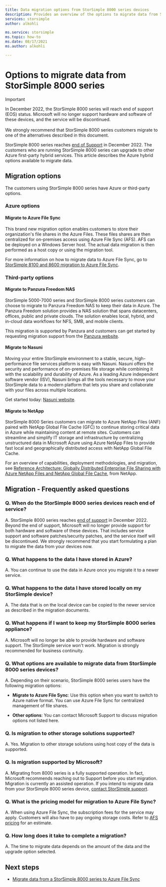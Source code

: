 ```yaml
---
title: Data migration options from StorSimple 8000 series devices
description: Provides an overview of the options to migrate data from StorSimple 8000 series.
services: storsimple
author: alkohli

ms.service: storsimple
ms.topic: how-to
ms.date: 08/17/2021 
ms.author: alkohli

---
```

# Options to migrate data from StorSimple 8000 series

> [!IMPORTANT]
> In December 2022, the StorSimple 8000 series will reach end of support (EOS) status. Microsoft will no longer support hardware and software of these devices, and the service will be discontinued.</br></br>
> We strongly recommend that StorSimple 8000 series customers migrate to one of the alternatives described in this document.

StorSimple 8000 series reaches [end of Support](https://support.microsoft.com/lifecycle/search?alpha=Azure%20StorSimple%208000%20Series) in December 2022. The customers who are running StorSimple 8000 series can upgrade to other Azure first-party hybrid services. This article describes the Azure hybrid options available to migrate data.

## Migration options

The customers using StorSimple 8000 series have Azure or third-party options.

### Azure options

#### Migrate to Azure File Sync

This brand new migration option enables customers to store their organization's file shares in the Azure Files. These files shares are then centralized for on-premises access using Azure File Sync (AFS). AFS can be deployed on a Windows Server host. The actual data migration is then performed as a host copy or using the migration tool.

For more information on how to migrate data to Azure File Sync, go to [StorSimple 8100 and 8600 migration to Azure File Sync](../storage/files/storage-files-migration-storsimple-8000.md).

### Third-party options

#### Migrate to Panzura Freedom NAS

StorSimple 5000-7000 series and StorSimple 8000 series customers can choose to migrate to Panzura Freedom NAS to keep their data in Azure. The Panzura Freedom solution provides a NAS solution that spans datacenters, offices, public and private clouds. The solution enables local, hybrid, and in-cloud data workflows for NFS, SMB, and mobile clients.

This migration is supported by Panzura and customers can get started by requesting migration support from the [Panzura website](https://panzura.com/migrate-storsimple-panzura/).

#### Migrate to Nasuni

Moving your entire StorSimple environment to a stable, secure, high-performance file services platform is easy with Nasuni. Nasuni offers the security and performance of on-premises file storage while combining it with the scalability and durability of Azure. As a leading Azure independent software vendor (ISV), Nasuni brings all the tools necessary to move your StorSimple data to a modern platform that lets you share and collaborate with your files across multiple locations.

Get started today: [Nasuni website](https://info.nasuni.com/storsimple8000-webinar).

#### Migrate to NetApp

StorSimple 8000 Series customers can migrate to Azure NetApp Files (ANF) paired with NetApp Global File Cache (GFC) to continue storing critical data in Azure while maintaining content at remote sites. Customers can streamline and simplify IT storage and infrastructure by centralizing unstructured data in Microsoft Azure using Azure NetApp Files to provide fast local and geographically distributed access with NetApp Global File Cache.

For an overview of capabilities, deployment methodologies, and migration, see [Reference Architecture: Globally Distributed
Enterprise File Sharing with Azure NetApp Files and NetApp Global File Cache](https://f.hubspotusercontent20.net/hubfs/525875/r3_NA-581-0521-Ref-Arch-ANF-GFC-StorSimple%20(1)%20(1)%20(2).pdf), from NetApp.<!--Not included: 1) Partnership with MS; 2) How to initiate migration with NetApp (other providers point people to their site).-->


<!-- 04/09/2020 v-grpr (priestlg) - As per request, commenting out this section because the information that will go into this section is forthcoming
#### Migrate to Cohesity

Cohesity enables you to migrate data from your current StorSimple 5000–7000 to the Cohesity Data Platform on Azure. The Cohesity Data Platform is a software-defined web-scale solution that consolidates files, backups, objects, and VMs onto a single cloud-native solution. After migration to the Data Platform, you can manage, protect, and provision data and apps from cloud to core through a single pane of glass. With Cohesity, start with as few as three nodes. 

Learn more on [migration to the Cohesity Data Platform](https://info.cohesity.com/migrate-from-storsimple-to-cohesity.html).

#### Migrate to Nasuni

Nasuni makes it easy for StorSimple 5000-7000 customers to migrate and keep their data in Azure.  Nasuni is a leading Azure-based NAS storage solution, giving customers the performance and security they expect from on-prem solutions, with cloud economics and scale.  In addition to high performance file storage, Nasuni and Azure handle backup and DR, while allowing you to share and collaborate on your data around the globe with centralized file storage management. 

Nasuni has the experience to make your migration easy – get started today: https://info.nasuni.com/nasuni-storsimple-migration

#### Migrate to Talon FAST

Talon makes it easy for StorSimple 5000-7000 customers to continue to leverage the benefits they valued so much in the StorSimple platform (small on-site footprint backed by unlimited cloud resources) with even greater function.  With the Talon FAST solution, customers can migrate and keep their data in Azure, while now having an even smaller software-only onsite footprint and adding benefits such as global file locking, global namespace, and multi-site collaboration.  Talon is a leading Azure ecosystem solution, working with global customers to migrate their on-premises file server workloads into a consolidated, Azure-based footprint without compromising user workflow or experience.  

Learn more about how to evolve to a cloud-consolidated enterprise at https://www.talonstorage.com/alliances/microsoft-storsimple.
-->

## Migration - Frequently asked questions

### Q. When do the StorSimple 8000 series devices reach end of service?

A. StorSimple 8000 series reaches [end of support](https://support.microsoft.com/[lifecycle/search?alpha=Azure%20StorSimple%208000%20Series) in December 2022. Beyond the end of support, Microsoft will no longer provide support for both hardware and software of these devices. That includes service support and software patches/security patches, and the service itself will be discontinued. We strongly recommend that you start formulating a plan to migrate the data from your devices now.

### Q. What happens to the data I have stored in Azure?  

A. You can continue to use the data in Azure once you migrate it to a newer service.

### Q. What happens to the data I have stored locally on my StorSimple device?

A. The data that is on the local device can be copied to the newer service as described in the migration documents.

### Q. What happens if I want to keep my StorSimple 8000 series appliance?

A. Microsoft will no longer be able to provide hardware and software support. The StorSimple service won't work. Migration is strongly recommended for business continuity.

### Q. What options are available to migrate data from StorSimple 8000 series devices?

A. Depending on their scenario, StorSimple 8000 series users have the following migration options:

* **Migrate to Azure File Sync**: Use this option when you want to switch to Azure native format. You can use Azure File Sync for centralized management of file shares.

* **Other options**: You can contact Microsoft Support to discuss migration options not listed here.

### Q. Is migration to other storage solutions supported?

A. Yes. Migration to other storage solutions using host copy of the data is supported.

### Q. Is migration supported by Microsoft?

A. Migrating from 8000 series is a fully supported operation. In fact, Microsoft recommends reaching out to Support before you start migration. Migration is currently an assisted operation. If you intend to migrate data from your StorSimple 8000 series device, [contact StorSimple support](mailto:storsimp@microsoft.com).

### Q. What is the pricing model for migration to Azure File Sync?

A. When using Azure File Sync, the subscription fees for the service may apply. Customers will also have to pay ongoing storage costs. Refer to [AFS pricing]( https://azure.microsoft.com/pricing/details/storage/files/) for an estimate.

### Q. How long does it take to complete a migration?

A. The time to migrate data depends on the amount of the data and the upgrade option selected.

## Next steps

* [Migrate data from a StorSimple 8000 series to Azure File Sync](../storage/files/storage-files-migration-storsimple-8000.md)